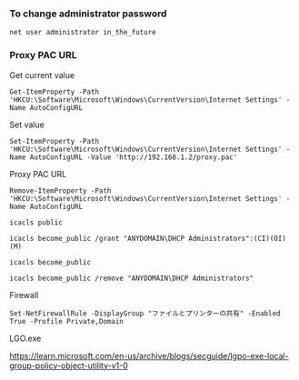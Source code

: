 ### To change administrator password

    net user administrator in_the_future

### Proxy PAC URL

Get current value

    Get-ItemProperty -Path 'HKCU:\Software\Microsoft\Windows\CurrentVersion\Internet Settings' -Name AutoConfigURL

Set value
  
    Set-ItemProperty -Path 'HKCU:\Software\Microsoft\Windows\CurrentVersion\Internet Settings' -Name AutoConfigURL -Value 'http://192.168.1.2/proxy.pac'

Proxy PAC URL
  
    Remove-ItemProperty -Path 'HKCU:\Software\Microsoft\Windows\CurrentVersion\Internet Settings' -Name AutoConfigURL
    
    icacls public

    icacls become_public /grant "ANYDOMAIN\DHCP Administrators":(CI)(OI)(M)

    icacls become_public

    icacls become_public /remove "ANYDOMAIN\DHCP Administrators"

Firewall

    Set-NetFirewallRule -DisplayGroup "ファイルとプリンターの共有" -Enabled True -Profile Private,Domain

LGO.exe

https://learn.microsoft.com/en-us/archive/blogs/secguide/lgpo-exe-local-group-policy-object-utility-v1-0
